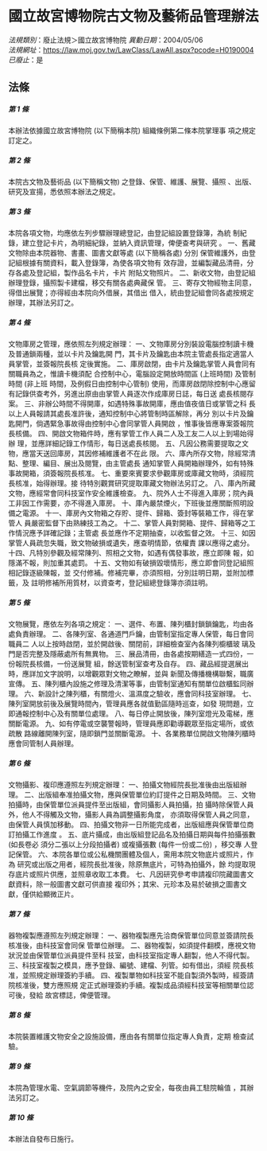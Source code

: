 # 國立故宮博物院古文物及藝術品管理辦法

*法規類別*：廢止法規＞國立故宮博物院
*異動日期*：2004/05/06  
*法規網址*：https://law.moj.gov.tw/LawClass/LawAll.aspx?pcode=H0190004
*已廢止*：是


## 法條
##### 第 1 條
本辦法依據國立故宮博物院 (以下簡稱本院) 組織條例第二條本院掌理事
項之規定訂定之。

##### 第 2 條
本院古文物及藝術品 (以下簡稱文物) 之登錄、保管、維護、展覽、攝照
、出版、研究及宣揚，悉依照本辦法之規定。

##### 第 3 條
本院各項文物，均應依左列步驟辦理總登記，由登記組設置登錄簿，為統
制紀錄，建立登記卡片，為明細紀錄，並納入資訊管理，俾便查考與研究
。
一、舊藏文物除由本院器物、書畫、圖書文獻等處 (以下簡稱各處) 分別
    保管維護外，由登記組根據有關資料，載入登錄簿，為使各項文物有
    效存證，並編製藏品清冊，分存各處及登記組，製作品名卡片，卡片
    附貼文物照片。
二、新收文物，由登記組辦理登錄，攝照製卡建檔，移交有關各處典藏保
    管。
三、寄存文物經物主同意，得借出展覽；亦得經由本院向外借展，其借出
    借入，統由登記組會同各處按規定辦理，其辦法另訂之。


##### 第 4 條
文物庫房之管理，應依照左列規定辦理：
一、文物庫房分別裝設電腦控制讀卡機及普通鎖兩種，並以卡片及鑰匙開
    門，其卡片及鑰匙由本院主管處長指定適當人員掌管，並簽報院長核
    定後實施。
二、庫房啟閉，由卡片及鑰匙掌管人員會同有關職員為之，惟讀卡機須配
    合控制中心，電腦設定開放時間區 (上班時間) 及管制時間 (非上班
    時間，及例假日由控制中心管制) 使用，而庫房啟閉除控制中心應留
    有記錄供查考外，另進出原由由掌管人員逐次作成庫房日誌，每日送
    處長核閱存案。
三、非辦公時間不得開庫，如遇特殊事故開庫，應由值夜值日或掌管之科
    長以上人員報請其處長准許後，通知控制中心將管制時區解除，再分
    別以卡片及鑰匙開門，倘遇緊急事故得由控制中心會同掌管人員開啟
    ，惟事後皆應專案簽報院長核備。
四、開啟文物箱件時，應有掌管工作人員二人及工友二人以上到場始得辦
    理，並應詳細記錄工作情形，每日送處長核閱。
五、凡因公務需要提取之文物，應當天送回庫房，其因修補維護者不在此
    限。
六、庫內所存文物，除經常清點、整理、編目、展出及閱覽，由主管處長
    通知掌管人員開箱辦理外，如有特殊事故開箱，須簽報院長核准。
七、重要來賓要求參觀庫房或庫藏文物時，須經院長核准，始得辦理。接
    待特別觀賞研究提取庫藏文物辦法另訂之。
八、庫內所藏文物，應經常會同科技室作安全維護檢查。
九、院外人士不得進入庫房；院內員工非因工作需要，亦不得進入庫房。
十、庫內嚴禁煙火，下班後並應關斷照明設備之電源。
十一、庫房內文物箱之存貯、提件、歸箱、簽封等裝箱工作，得在掌管人
      員嚴密監督下由熟練技工為之。
十二、掌管人員對開箱、提件、歸箱等之工作情況應予詳確記錄；主管處
      長並應作不定期抽查，以收監督之效。
十三、如因掌管人員疏忽失職，致文物破損或遺失，應查明情節，依權責
      課以應得之處分。
十四、凡特別參觀及經常陳列、照相之文物，如遇有偶發事故，應立即陳
      報，如隱滿不報，則加重其處罰。
十五、文物如有破損毀壞情形，應立即會同登記組照相記錄逐級陳報，並
      交付修補。修補完畢，亦須照相，分別註明日期，並附加標籤，及
      註明修補所用質材，以資查考，登記組總登錄簿亦須註明。

##### 第 5 條
文物展覽，應依左列各項之規定：
一、選件、布置、陳列櫃封鎖鎖鑰匙，均由各處負責辦理。
二、各陳列室、各通道門戶鑰，由管制室指定專人保管，每日會同職員二
    人以上按時啟閉，並於開啟後、關閉前，詳細檢查室內各陳列櫥櫃玻
    璃及門是否完整及隱蔽處所有無異物。
三、展品清冊，由各處按期繕造一式四份，一份報院長核備，一份送展覽
    組，餘送管制室查考及自存。
四、藏品經提選展出時，應詳加文字說明，以增觀眾對文物之瞭解，並與
    新聞及傳播機構聯繫，職廣宣傳。
五、陳列櫃內設施之修理及清潔等事，由管制室通知有關單位啟櫃監同辦
    理。
六、新設計之陳列櫃，有關燈火、溫濕度之驗收，應會同科技室辦理。
七、陳列室開放前後及展覽時間內，管理員應各就值勤區隨時巡查，如發
    現問題，立即通報控制中心及有關單位處理。
八、每日停止開放後，陳列室燈光及電梯，應關斷電源。
九、如有停電或空襲警報時，管理員應即勸導觀眾至指定場所，或依疏散
    路線離開陳列室，隨即鎖門並關斷電源。
十、各業務單位開啟文物陳列櫃時應會同管制人員辦理。

##### 第 6 條
文物攝影、複印應遵照左列規定辦理：
一、拍攝文物經院長批准後由出版組辦理。
二、出版組奉准拍攝文物，應與保管單位約訂提件之日期及時間。
三、文物拍攝時，由保管單位派員提件至出版組，會同攝影人員拍攝，拍
    攝時除保管人員外，他人不得觸及文物，攝影人員為調整攝影角度，
    亦須取得保管人員之同意，由保管人員慎加移動。
四、拍攝文物非一日所能完成者，出版組應與保管單位商訂拍攝工作進度
    。
五、底片攝成，由出版組登記品名及拍攝日期與每件拍攝張數 (如長卷必
    須分二張以上分段拍攝者) 或複攝張數 (每件一份或二份) ，移交專
    人登記保管。
六、本院各單位或公私機關團體及個人，需用本院文物底片或照片，作為
    研究或出版之用者，經院長批准後，除原無底片，可特為拍攝外，餘
    均提取現存底片或照片供應，並照章收取工本費。
七、凡因研究參考申請複印院藏圖書文獻資料，除一般圖書文獻可供直接
    複印外；其宋、元珍本及易於破損之圖書文獻，僅供給顯微正片。


##### 第 7 條
器物複製應遵照左列規定辦理：
一、器物複製應先洽商保管單位同意並簽請院長核准後，由科技室會同保
    管單位辦理。
二、器物複製，如須提件翻模，應視文物狀況並由保管單位派員提件至科
    技室，由科技室指定專人翻製，他人不得代製。
三、科技室複製之模具，應予登錄、編號、建檔、列管。如有借出，須經
    院長核准，並照規定辦理簽約手續。
四、複製單物如科技室不能自製須外製時，經簽請院核准後，雙方應照規
    定正式辦理簽約手續。複製成品須經科技室等相關單位認可後，發給
    故宮標誌，俾便管理。


##### 第 8 條
本院裝置維護文物安全之設施設備，應由各有關單位指定專人負責，定期
檢查試驗。

##### 第 9 條
本院為管理水電、空氣調節等機件，及院內之安全，每夜由員工駐院輪值
，其辦法另訂之。

##### 第 10 條
本辦法自發布日施行。


